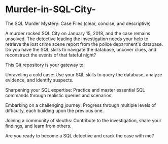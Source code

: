 # Murder-in-SQL-City-
The SQL Murder Mystery: Case Files (clear, concise, and descriptive)

A murder rocked SQL City on January 15, 2018, and the case remains unsolved. The detective leading the investigation needs your help to retrieve the lost crime scene report from the police department's database. Do you have the SQL skills to navigate the database, uncover clues, and reconstruct the events of that fateful night?

This Git repository is your gateway to:

Unraveling a cold case: Use your SQL skills to query the database, analyze evidence, and identify suspects.

Sharpening your SQL expertise: Practice and master essential SQL commands through realistic queries and scenarios.

Embarking on a challenging journey: Progress through multiple levels of difficulty, each building upon the previous one.

Joining a community of sleuths: Contribute to the investigation, share your findings, and learn from others.

Are you ready to become a SQL detective and crack the case with me?
